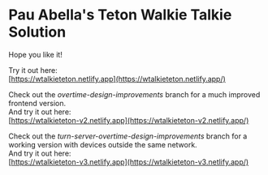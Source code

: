 # Pau Abella's Teton Walkie Talkie Solution

Hope you like it!

Try it out here:  
[https://wtalkieteton.netlify.app](https://wtalkieteton.netlify.app/) 


Check out the *overtime-design-improvements* branch for a much improved frontend version.  
And try it out here:  
[https://wtalkieteton-v2.netlify.app](https://wtalkieteton-v2.netlify.app/)


Check out the *turn-server-overtime-design-improvements* branch for a working version with devices outside the same network.  
And try it out here:  
[https://wtalkieteton-v3.netlify.app](https://wtalkieteton-v3.netlify.app/)
